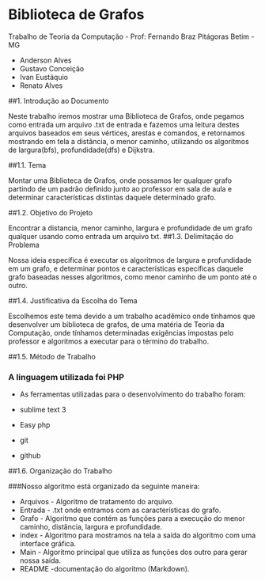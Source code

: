 # Biblioteca de Grafos
Trabalho de Teoria da Computação - Prof: Fernando Braz
Pitágoras Betim - MG

* Anderson Alves 
* Gustavo Conceição
* Ivan Eustáquio
* Renato Alves

##1. Introdução ao Documento

Neste trabalho iremos mostrar uma Biblioteca de Grafos, onde pegamos como entrada um arquivo .txt de entrada e fazemos uma leitura destes arquivos baseados em seus vértices, arestas e comandos, e retornamos mostrando em tela a distância, o menor caminho, utilizando os algoritmos de largura(bfs),  profundidade(dfs)  e Dijkstra.

##1.1. Tema

Montar uma Biblioteca de Grafos, onde possamos ler qualquer grafo partindo de um padrão definido junto ao professor em sala de aula e determinar características distintas daquele determinado grafo.

##1.2. Objetivo do Projeto

Encontrar a distancia, menor caminho, largura e profundidade de um grafo qualquer usando como entrada um arquivo txt.
##1.3. Delimitação do Problema

Nossa ideia específica é executar os algoritmos de largura e profundidade em um grafo, e determinar pontos e características específicas daquele grafo baseadas nesses algoritmos, como menor caminho de um ponto até o outro.


##1.4. Justificativa da Escolha do Tema

Escolhemos este tema devido a um trabalho acadêmico onde tínhamos que desenvolver um biblioteca de grafos, de uma matéria de Teoria da Computação, onde tínhamos determinadas exigências impostas pelo professor e algoritmos a executar para o término do trabalho.

##1.5. Método de Trabalho

### A linguagem utilizada foi PHP

* As ferramentas utilizadas para o desenvolvimento do trabalho foram:

* sublime text 3 
* Easy php
* git
* github

##1.6. Organização do Trabalho

###Nosso algoritmo está organizado da seguinte maneira:

* Arquivos - Algoritmo de tratamento do arquivo.
* Entrada - .txt onde entramos com as características do grafo.
* Grafo - Algoritmo que contém as funções para a execução do menor caminho, distância, largura e profundidade.
* index - Algoritmo para mostramos na tela a saída do algoritmo com uma interface gráfica.
* Main - Algoritmo principal que utiliza as funções dos outro para gerar nossa saída.
* README -documentação do algoritmo (Markdown).
